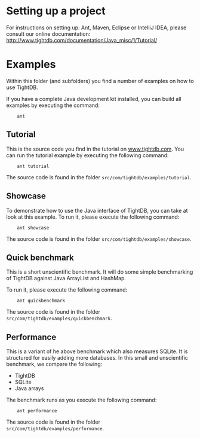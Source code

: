 Setting up a project
====================
For instructions on setting up: Ant, Maven, Eclipse or IntelliJ IDEA, please consult our online documentation:
http://www.tightdb.com/documentation/Java_misc/1/Tutorial/


Examples
========
Within this folder (and subfolders) you find a number of examples on
how to use TightDB.

If you have a complete Java development kit installed, you can build
all examples by executing the command:

        ant


Tutorial
--------
This is the source code you find in the tutorial on www.tightdb.com.
You can run the tutorial example by executing the following command:

        ant tutorial

The source code is found in the folder `src/com/tightdb/examples/tutorial`.


Showcase
--------
To demonstrate how to use the Java interface of TightDB, you can take
at look at this example. To run it, please execute the following command:

        ant showcase

The source code is found in the folder `src/com/tightdb/examples/showcase`.


Quick benchmark
---------------
This is a short unscientific benchmark. It will do some simple benchmarking
of TightDB against Java ArrayList and HashMap.

To run it, please execute the following command:

        ant quickbenchmark

The source code is found in the folder `src/com/tightdb/examples/quickbenchmark`.


Performance
-----------
This is a variant of he above benchmark which also measures SQLite.
It is structured for easily adding more databases.
In this small and unscientific benchmark, we compare the following:

* TightDB
* SQLite
* Java arrays

The benchmark runs as you execute the following command:

        ant performance

The source code is found in the folder `src/com/tightdb/examples/performance`.
